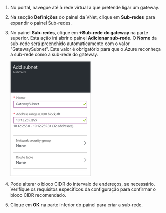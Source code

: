 1. No portal, navegue até à rede virtual a que pretende ligar um gateway.

2. Na secção **Definições** do painel da VNet, clique em **Sub-redes** para expandir o painel Sub-redes.

3. No painel **Sub-redes**, clique em **+Sub-rede do gateway** na parte superior. Esta ação irá abrir o painel **Adicionar sub-rede**. O **Nome** da sub-rede será preenchido automaticamente com o valor "GatewaySubnet". Este valor é obrigatório para que o Azure reconheça a sub-rede como a sub-rede do gateway.

    ![Adicionar a sub-rede do gateway](./media/vpn-gateway-add-gwsubnet-rm-portal-include/addgwsubnet250.png)

4. Pode alterar o bloco CIDR do intervalo de endereços, se necessário. Verifique os requisitos específicos da configuração para confirmar o bloco CIDR recomendado.

5. Clique em **OK** na parte inferior do painel para criar a sub-rede.





<!--HONumber=Sep16_HO3-->


